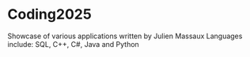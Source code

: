 # Coding2025

Showcase of various applications written by Julien Massaux
Languages include: SQL, C++, C#, Java and Python
